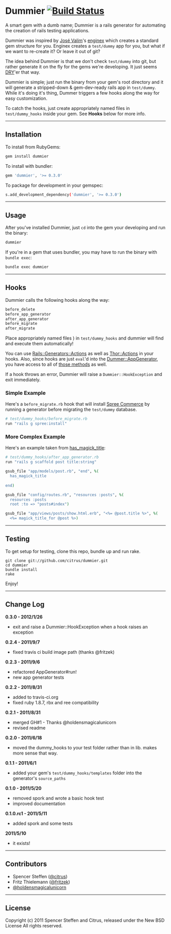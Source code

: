 # Dummier [![Build Status](https://secure.travis-ci.org/citrus/dummier.png)](http://travis-ci.org/citrus/dummier)

A smart gem with a dumb name; Dummier is a rails generator for automating the creation of rails testing applications. 

Dummier was inspired by [José Valim](https://github.com/josevalim)'s [enginex](https://github.com/josevalim/enginex) which creates a standard gem structure for you. Enginex creates a `test/dummy` app for you, but what if we want to re-create it? Or leave it out of git?

The idea behind Dummier is that we don't check `test/dummy` into git, but rather generate it on the fly for the gems we're developing. It just seems [DRY](http://en.wikipedia.org/wiki/Don't_repeat_yourself)'er that way.

Dummier is simple; just run the binary from your gem's root directory and it will generate a stripped-down & gem-dev-ready rails app in `test/dummy`. While it's doing it's thing, Dummer triggers a few hooks along the way for easy customization.

To catch the hooks, just create appropriately named files in `test/dummy_hooks` inside your gem. See **Hooks** below for more info.

------------------------------------------------------------------------------
Installation
------------------------------------------------------------------------------

To install from RubyGems:

```bash
gem install dummier
```


To install with bundler:

```bash
gem 'dummier', '>= 0.3.0'
```


To package for development in your gemspec:

```bash    
s.add_development_dependency('dummier', '>= 0.3.0')
```
    
    
------------------------------------------------------------------------------
Usage
------------------------------------------------------------------------------

After you've installed Dummier, just `cd` into the gem your developing and run the binary:

```bash
dummier
```
    
If you're in a gem that uses bundler, you may have to run the binary with `bundle exec`: 

```bash
bundle exec dummier
```


------------------------------------------------------------------------------
Hooks
------------------------------------------------------------------------------
    
Dummier calls the following hooks along the way:

```bash
before_delete
before_app_generator
after_app_generator
before_migrate
after_migrate
```    

 
Place appropriately named files ) in `test/dummy_hooks` and dummier will find and execute them automatically! 

You can use [Rails::Generators::Actions](http://api.rubyonrails.org/classes/Rails/Generators/Actions.html) as well as [Thor::Actions](http://textmate.rubyforge.org/thor/Thor/Actions.html) in your hooks. Also, since hooks are just `eval`'d into the [Dummer::AppGenerator](http://rubydoc.info/gems/dummier/0.3.0/Dummier/AppGenerator), you have access to all of [those methods](http://rubydoc.info/gems/dummier/0.3.0/Dummier/AppGenerator) as well. 
    
If a hook throws an error, Dummier will raise a `Dummier::HookException` and exit immediately. 

    
### Simple Example

Here's a `before_migrate.rb` hook that will install [Spree Commerce](https://github.com/spree/spree) by running a generator before migrating the `test/dummy` database.

```ruby
# test/dummy_hooks/before_migrate.rb
run "rails g spree:install"
```

    
### More Complex Example

Here's an example taken from [has_magick_title](https://github.com/citrus/has_magick_title):


```ruby
# test/dummy_hooks/after_app_generator.rb
run "rails g scaffold post title:string"

gsub_file "app/models/post.rb", "end", %(
  has_magick_title
  
end)

gsub_file "config/routes.rb", "resources :posts", %(
  resources :posts
  root :to => "posts#index")

gsub_file "app/views/posts/show.html.erb", "<%= @post.title %>", %(
  <%= magick_title_for @post %>)
```


------------------------------------------------------------------------------
Testing
------------------------------------------------------------------------------

To get setup for testing, clone this repo, bundle up and run rake.

    git clone git://github.com/citrus/dummier.git
    cd dummier
    bundle install
    rake


Enjoy!


------------------------------------------------------------------------------
Change Log
------------------------------------------------------------------------------

**0.3.0 - 2012/1/26**

* exit and raise a Dummier::HookException when a hook raises an exception


**0.2.4 - 2011/9/7**

* fixed travis ci build image path (thanks @fritzek)


**0.2.3 - 2011/9/6**

* refactored AppGenerator#run!
* new app generator tests


**0.2.2 - 2011/8/31**

* added to travis-ci.org
* fixed ruby 1.8.7, rbx and ree compatibility


**0.2.1 - 2011/8/31**

* merged GH#1 - Thanks @holdensmagicalunicorn
* revised readme


**0.2.0 - 2011/6/18**

* moved the dummy_hooks to your test folder rather than in lib. makes more sense that way.


**0.1.1 - 2011/6/1**

* added your gem's `test/dummy_hooks/templates` folder into the generator's `source_paths`


**0.1.0 - 2011/5/20**

* removed spork and wrote a basic hook test
* improved documentation


**0.1.0.rc1 - 2011/5/11**

* added spork and some tests


**2011/5/10**

* it exists!


------------------------------------------------------------------------------
Contributors
------------------------------------------------------------------------------

- Spencer Steffen ([@citrus](https://github.com/citrus))
- Fritz Thielemann ([@fritzek](https://github.com/fritzek))
- [@holdensmagicalunicorn](https://github.com/holdensmagicalunicorn)


------------------------------------------------------------------------------
License
------------------------------------------------------------------------------

Copyright (c) 2011 Spencer Steffen and Citrus, released under the New BSD License All rights reserved.
